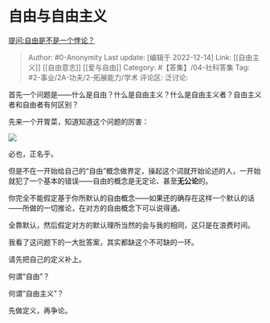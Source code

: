# 自由与自由主义
[提问:自由是不是一个悖论？](https://www.zhihu.com/question/45117957/answer/2800281774)

> Author: #0-Anonymity
> Last update: [编辑于 2022-12-14]
> Link: [[自由主义]] [[自由意志]] [[爱与自由]]
> Category: #【答集】/04-社科答集
> Tag: #2-事业/2A-功夫/2-拓展能力/学术
> 评论区:
> 泛讨论:

首先一个问题是——什么是自由？什么是自由主义？什么是自由主义者？自由主义者和自由者有何区别？

先来一个开胃菜，知道知道这个问题的厉害：

![](https://pic1.zhimg.com/50/v2-3d838c663053704ff5fe1d90d8e1ebf4_720w.jpg?source=1940ef5c)

必也，正名乎。

但是不在一开始给自己的“自由”概念做界定，操起这个词就开始论述的人，一开始就犯了一个基本的错误——自由的概念是无定论、甚至**无公论**的。

你完全不能假定基于你所默认的自由概念——如果还的确存在这样一个默认的话——所做的一切推论，在对方的自由概念下可以说得通。

全靠默认，然后假定对方的默认理所当然的会与我的相同，这只是在浪费时间。

我看了这问题下的一大批答案，其实都缺这个不可缺的一环。

请先把自己的定义补上。

何谓“自由”？

何谓“自由主义”？

先做定义，再争论。
